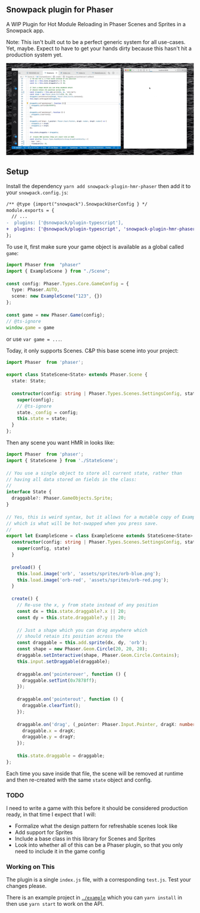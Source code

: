 ## Snowpack plugin for Phaser

A WIP Plugin for Hot Module Reloading in Phaser Scenes and Sprites in a Snowpack app.

Note: This isn't built out to be a perfect generic system for all use-cases. Yet, maybe. Expect to have to get your hands dirty because this hasn't hit a production system yet.

![./example-video.gif](./example-video.gif)

## Setup

Install the dependency `yarn add snowpack-plugin-hmr-phaser` then add it to your `snowpack.config.js`:

```diff
/** @type {import("snowpack").SnowpackUserConfig } */
module.exports = {
  // ...
-  plugins: ['@snowpack/plugin-typescript'],
+  plugins: ['@snowpack/plugin-typescript', 'snowpack-plugin-hmr-phaser'],
};
```

To use it, first make sure your game object is available as a global called `game`:

```ts
import Phaser from  "phaser"
import { ExampleScene } from "./Scene";

const config: Phaser.Types.Core.GameConfig = {
  type: Phaser.AUTO,
  scene: new ExampleScene("123", {})
};

const game = new Phaser.Game(config);
// @ts-ignore
window.game = game
```

or use `var game = ...`.


Today, it only supports Scenes. C&P this base scene into your project:

```ts
import Phaser  from 'phaser';

export class StateScene<State> extends Phaser.Scene {
  state: State;

  constructor(config: string | Phaser.Types.Scenes.SettingsConfig, state: State) {
    super(config);
    // @ts-ignore
    state._config = config;
    this.state = state;
  }
};
```

Then any scene you want HMR in looks like:

```ts
import Phaser  from 'phaser';
import { StateScene } from './StateScene';

// You use a single object to store all current state, rather than
// having all data stored on fields in the class:
//
interface State {
  draggable?: Phaser.GameObjects.Sprite;
}

// Yes, this is weird syntax, but it allows for a mutable copy of ExampleScene
// which is what will be hot-swapped when you press save.
//
export let ExampleScene = class ExampleScene extends StateScene<State> {
  constructor(config: string | Phaser.Types.Scenes.SettingsConfig, state: State) {
    super(config, state)
  }

  preload() {
    this.load.image('orb', 'assets/sprites/orb-blue.png');
    this.load.image('orb-red', 'assets/sprites/orb-red.png');
  }

  create() {
    // Re-use the x, y from state instead of any position
    const dx = this.state.draggable?.x || 20;
    const dy = this.state.draggable?.y || 20;

    // Just a shape which you can drag anywhere which 
    // should retain its position across the 
    const draggable = this.add.sprite(dx, dy, 'orb');
    const shape = new Phaser.Geom.Circle(20, 20, 20);
    draggable.setInteractive(shape, Phaser.Geom.Circle.Contains);
    this.input.setDraggable(draggable);

    draggable.on('pointerover', function () {
      draggable.setTint(0x7878ff);
    });

    draggable.on('pointerout', function () {
      draggable.clearTint();
    });

    draggable.on('drag', (_pointer: Phaser.Input.Pointer, dragX: number, dragY: number) => {
      draggable.x = dragX;
      draggable.y = dragY;
    });

    this.state.draggable = draggable;
};
```

Each time you save inside that file, the scene will be removed at runtime and then re-created with the same `state` object and config.

### TODO

I need to write a game with this before it should be considered production ready, in that time I expect that I will:

- Formalize what the design pattern for refreshable scenes look like
- Add support for Sprites
- Include a base class in this library for Scenes and Sprites
- Look into whether all of this can be a Phaser plugin, so that you only need to include it in the game config

### Working on This

The plugin is a single `index.js` file, with a corresponding `test.js`. Test your changes please.

There is an example project in [`./example`](./example) which you can `yarn install` in then use `yarn start` to work on the API.
